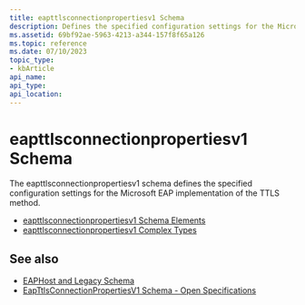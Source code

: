 ```yaml
---
title: eapttlsconnectionpropertiesv1 Schema
description: Defines the specified configuration settings for the Microsoft EAP implementation of the TTLS method.
ms.assetid: 69bf92ae-5963-4213-a344-157f8f65a126
ms.topic: reference
ms.date: 07/10/2023
topic_type: 
- kbArticle
api_name: 
api_type: 
api_location: 
---
```


# eapttlsconnectionpropertiesv1 Schema

The eapttlsconnectionpropertiesv1 schema defines the specified configuration settings for the Microsoft EAP implementation of the TTLS method.

- [eapttlsconnectionpropertiesv1 Schema Elements](eapttlsconnectionpropertiesv1schema-elements.md)
- [eapttlsconnectionpropertiesv1 Complex Types](eapttlsconnectionpropertiesv1schema-complex-types.md)

## See also

- [EAPHost and Legacy Schema](eaphost-schemas.md)
- [EapTtlsConnectionPropertiesV1 Schema - Open Specifications](/openspecs/windows_protocols/ms-gpwl/7fda6c4b-0347-466c-926f-0e7e45a0aa7a)
